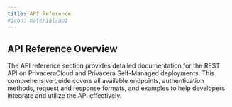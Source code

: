 ```yaml
---
title: API Reference
#icon: material/api
---
```


## API Reference Overview

The API reference section provides detailed documentation for the REST API on PrivaceraCloud and Privacera
Self-Managed deployments. This comprehensive guide covers all available endpoints, authentication methods, request and
response formats, and examples to help developers integrate and utilize the API effectively.

